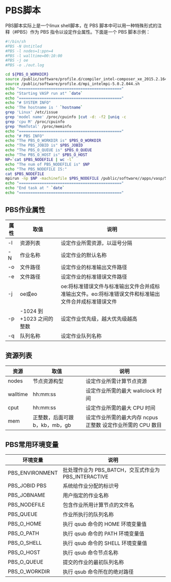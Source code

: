 # PBS脚本

PBS脚本实际上是一个linux shell脚本，在 PBS 脚本中可以用一种特殊形式的注释（#PBS）作为 PBS 指令以设定作业属性。下面是一个 PBS 脚本示例：

```bash
#!/bin/sh
#PBS -N Untitled
#PBS -l nodes=1:ppn=4
#PBS -l walltime=00:10:00
#PBS -j oe
#PBS -o ./out.log

cd ${PBS_O_WORKDIR}
source /public/software/profile.d/compiler_intel-composer_xe_2015.2.164.sh
source /public/software/profile.d/mpi_intelmpi-5.0.2.044.sh
echo "============================================="
echo "Starting VASP run at" `date` 
echo "============================================="
echo "# SYSTEM INFO"
echo 'The hostname is ' `hostname`  
grep 'Linux' /etc/issue 
grep 'model name' /proc/cpuinfo |cut -d: -f2 |uniq -c
grep 'cpu M' /proc/cpuinfo 
grep 'MemTotal' /proc/meminfo
echo "============================================="
echo "# PBS INFO"
echo "The PBS_O_WORKDIR is" $PBS_O_WORKDIR
echo "The PBS_JOBID is" $PBS_JOBID
echo "The PBS_O_QUEUE is" $PBS_O_QUEUE
echo "The PBS_O_HOST is" $PBS_O_HOST
NP=`cat $PBS_NODEFILE | wc -l`
echo "The num of PBS_NODEFILE is" $NP
echo "The PBS_NODEFILE IS:" 
cat $PBS_NODEFILE
mpirun -np $NP -machinefile $PBS_NODEFILE /public/software//apps/vasp/5.4.1/intelmpi/vasp_std >& stdout
echo "============================================="
echo "End task at " `date`  
echo "============================================="
```

## PBS作业属性

| 属性 | 取值                      | 说明                                                         |
| ---- | ------------------------- | ------------------------------------------------------------ |
| -l   | 资源列表                  | 设定作业所需资源，以逗号分隔                                 |
| -N   | 作业名称                  | 设定作业的默认名称                                           |
| -o   | 文件路径                  | 设定作业的标准输出文件路径                                   |
| -e   | 文件路径                  | 设定作业的标准错误文件路径                                   |
| -j   | oe或eo                    | oe:将标准错误文件与标准输出文件合并成标准输出文件。eo:将标准错误文件和标准输出文件合并成标准错误文件 |
| -p   | -1024 到 +1023 之间的整数 | 设定作业优先级，越大优先级越高                               |
| -q   | 队列名称                  | 设定作业队列名称                                             |

##  资源列表

| 资源     | 取值                           | 说明                                                         |
| -------- | ------------------------------ | ------------------------------------------------------------ |
| nodes    | 节点资源构型                   | 设定作业所需计算节点资源                                     |
| walltime | hh:mm:ss                       | 设定作业所需的最大 wallclock 时间                            |
| cput     | hh:mm:ss                       | 设定作业所需的最大 CPU 时间                                  |
| mem      | 正整数，后面可跟 b，kb，mb，gb | 设定作业所需的最大内存  ncpus 正整数 设定作业所需的 CPU 数目 |

## PBS常用环境变量

| 环境变量        | 说明                                                 |
| --------------- | ---------------------------------------------------- |
| PBS_ENVIRONMENT | 批处理作业为 PBS_BATCH，交互式作业为 PBS_INTERACTIVE |
| PBS_JOBID PBS   | 系统给作业分配的标识号                               |
| PBS_JOBNAME     | 用户指定的作业名称                                   |
| PBS_NODEFILE    | 包含作业所用计算节点的文件名                         |
| PBS_QUEUE       | 作业所执行的队列名称                                 |
| PBS_O_HOME      | 执行 qsub 命令的 HOME 环境变量值                     |
| PBS_O_PATH      | 执行 qsub 命令的 PATH 环境变量值                     |
| PBS_O_SHELL     | 执行 qsub 命令的 SHELL 环境变量值                    |
| PBS_O_HOST      | 执行 qsub 命令节点名称                               |
| PBS_O_QUEUE     | 提交的作业的最初队列名称                             |
| PBS_O_WORKDIR   | 执行 qsub 命令所在的绝对路径                         |

